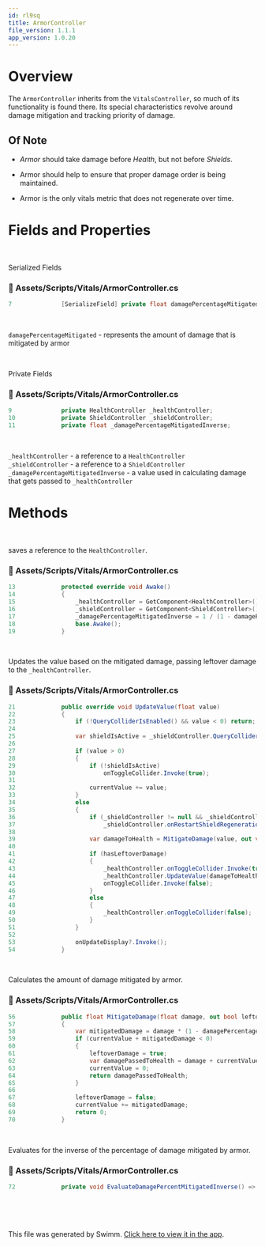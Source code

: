 ```yaml
---
id: rl9sq
title: ArmorController
file_version: 1.1.1
app_version: 1.0.20
---
```


# Overview

The `ArmorController`<swm-token data-swm-token=":Assets/Scripts/Vitals/ArmorController.cs:5:5:5:`    public class ArmorController : VitalsController`"/> inherits from the `VitalsController`<swm-token data-swm-token=":Assets/Scripts/Vitals/VitalsController.cs:9:7:7:`    public abstract class VitalsController : MonoBehaviour`"/>, so much of its functionality is found there. Its special characteristics revolve around damage mitigation and tracking priority of damage.

## Of Note

*   _Armor_ should take damage before _Health_, but not before _Shields_.
    
*   Armor should help to ensure that proper damage order is being maintained.
    
*   Armor is the only vitals metric that does not regenerate over time.
    

# Fields and Properties

<br/>

Serialized Fields
<!-- NOTE-swimm-snippet: the lines below link your snippet to Swimm -->
### 📄 Assets/Scripts/Vitals/ArmorController.cs
```c#
7              [SerializeField] private float damagePercentageMitigated = 0.3f;
```

<br/>

`damagePercentageMitigated`<swm-token data-swm-token=":Assets/Scripts/Vitals/ArmorController.cs:7:9:9:`        [SerializeField] private float damagePercentageMitigated = 0.3f;`"/> - represents the amount of damage that is mitigated by armor

<br/>

Private Fields
<!-- NOTE-swimm-snippet: the lines below link your snippet to Swimm -->
### 📄 Assets/Scripts/Vitals/ArmorController.cs
```c#
9              private HealthController _healthController;
10             private ShieldController _shieldController;
11             private float _damagePercentageMitigatedInverse;
```

<br/>

`_healthController`<swm-token data-swm-token=":Assets/Scripts/Vitals/ArmorController.cs:9:5:5:`        private HealthController _healthController;`"/> - a reference to a `HealthController`<swm-token data-swm-token=":Assets/Scripts/Vitals/ArmorController.cs:9:3:3:`        private HealthController _healthController;`"/><br/>
`_shieldController`<swm-token data-swm-token=":Assets/Scripts/Vitals/ArmorController.cs:10:5:5:`        private ShieldController _shieldController;`"/> - a reference to a `ShieldController`<swm-token data-swm-token=":Assets/Scripts/Vitals/ArmorController.cs:10:3:3:`        private ShieldController _shieldController;`"/><br/>
`_damagePercentageMitigatedInverse`<swm-token data-swm-token=":Assets/Scripts/Vitals/ArmorController.cs:11:5:5:`        private float _damagePercentageMitigatedInverse;`"/> - a value used in calculating damage that gets passed to `_healthController`<swm-token data-swm-token=":Assets/Scripts/Vitals/ArmorController.cs:9:5:5:`        private HealthController _healthController;`"/>

# Methods

<br/>

saves a reference to the `HealthController`<swm-token data-swm-token=":Assets/Scripts/Vitals/ArmorController.cs:15:7:7:`            _healthController = GetComponent&lt;HealthController&gt;();`"/>.
<!-- NOTE-swimm-snippet: the lines below link your snippet to Swimm -->
### 📄 Assets/Scripts/Vitals/ArmorController.cs
```c#
13             protected override void Awake()
14             {
15                 _healthController = GetComponent<HealthController>();
16                 _shieldController = GetComponent<ShieldController>();
17                 _damagePercentageMitigatedInverse = 1 / (1 - damagePercentageMitigated);
18                 base.Awake();
19             }
```

<br/>

Updates the value based on the mitigated damage, passing leftover damage to the `_healthController`<swm-token data-swm-token=":Assets/Scripts/Vitals/ArmorController.cs:49:1:1:`                    _healthController.onToggleCollider(false);`"/>.
<!-- NOTE-swimm-snippet: the lines below link your snippet to Swimm -->
### 📄 Assets/Scripts/Vitals/ArmorController.cs
```c#
21             public override void UpdateValue(float value)
22             {
23                 if (!QueryColliderIsEnabled() && value < 0) return;
24                 
25                 var shieldIsActive = _shieldController.QueryColliderIsEnabled();
26                 
27                 if (value > 0)
28                 {
29                     if (!shieldIsActive)
30                         onToggleCollider.Invoke(true);
31     
32                     currentValue += value;
33                 }
34                 else
35                 {
36                     if (_shieldController != null && _shieldController.HasShieldGenerator)
37                         _shieldController.onRestartShieldRegenerationDelay?.Invoke();
38                         
39                     var damageToHealth = MitigateDamage(value, out var hasLeftoverDamage);
40     
41                     if (hasLeftoverDamage)
42                     {
43                         _healthController.onToggleCollider.Invoke(true);
44                         _healthController.UpdateValue(damageToHealth);
45                         onToggleCollider.Invoke(false);
46                     }
47                     else
48                     {
49                         _healthController.onToggleCollider(false);
50                     }
51                 }
52                 
53                 onUpdateDisplay?.Invoke();
54             }
```

<br/>

Calculates the amount of damage mitigated by armor.
<!-- NOTE-swimm-snippet: the lines below link your snippet to Swimm -->
### 📄 Assets/Scripts/Vitals/ArmorController.cs
```c#
56             public float MitigateDamage(float damage, out bool leftoverDamage)
57             {
58                 var mitigatedDamage = damage * (1 - damagePercentageMitigated);
59                 if (currentValue + mitigatedDamage < 0)
60                 {
61                     leftoverDamage = true;
62                     var damagePassedToHealth = damage + currentValue * _damagePercentageMitigatedInverse;
63                     currentValue = 0;
64                     return damagePassedToHealth;
65                 }
66                 
67                 leftoverDamage = false;
68                 currentValue += mitigatedDamage;
69                 return 0;
70             }
```

<br/>

Evaluates for the inverse of the percentage of damage mitigated by armor.
<!-- NOTE-swimm-snippet: the lines below link your snippet to Swimm -->
### 📄 Assets/Scripts/Vitals/ArmorController.cs
```c#
72             private void EvaluateDamagePercentMitigatedInverse() => _damagePercentageMitigatedInverse = 1 / (1 - damagePercentageMitigated);
```

<br/>

<br/>

<br/>

This file was generated by Swimm. [Click here to view it in the app](https://app.swimm.io/repos/Z2l0aHViJTNBJTNBQ2hyb21ldHJ5JTNBJTNBcGlkaWU=/docs/rl9sq).
